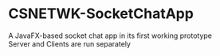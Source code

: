 # CSNETWK-SocketChatApp
A JavaFX-based socket chat app in its first working prototype <br>
Server and Clients are run separately
